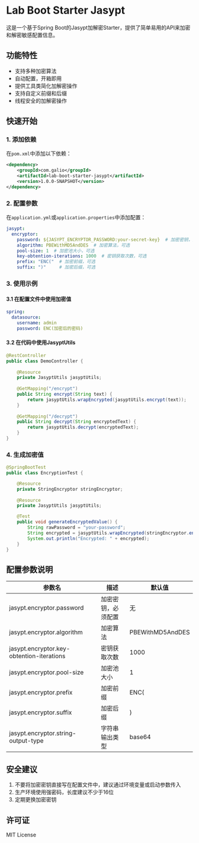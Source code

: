 # Lab Boot Starter Jasypt

这是一个基于Spring Boot的Jasypt加解密Starter，提供了简单易用的API来加密和解密敏感配置信息。

## 功能特性

- 支持多种加密算法
- 自动配置，开箱即用
- 提供工具类简化加解密操作
- 支持自定义前缀和后缀
- 线程安全的加解密操作

## 快速开始

### 1. 添加依赖

在`pom.xml`中添加以下依赖：

```xml
<dependency>
    <groupId>com.galio</groupId>
    <artifactId>lab-boot-starter-jasypt</artifactId>
    <version>1.0.0-SNAPSHOT</version>
</dependency>
```

### 2. 配置参数

在`application.yml`或`application.properties`中添加配置：

```yaml
jasypt:
  encryptor:
    password: ${JASYPT_ENCRYPTOR_PASSWORD:your-secret-key}  # 加密密钥，建议通过环境变量设置 可选
    algorithm: PBEWithMD5AndDES  # 加密算法，可选
    pool-size: 1  # 加密池大小，可选
    key-obtention-iterations: 1000  # 密钥获取次数，可选
    prefix: "ENC("  # 加密前缀，可选
    suffix: ")"     # 加密后缀，可选
```

### 3. 使用示例

#### 3.1 在配置文件中使用加密值

```yaml
spring:
  datasource:
    username: admin
    password: ENC(加密后的密码)
```

#### 3.2 在代码中使用JasyptUtils

```java
@RestController
public class DemoController {
    
    @Resource
    private JasyptUtils jasyptUtils;
    
    @GetMapping("/encrypt")
    public String encrypt(String text) {
        return jasyptUtils.wrapEncrypted(jasyptUtils.encrypt(text));
    }
    
    @GetMapping("/decrypt")
    public String decrypt(String encryptedText) {
        return jasyptUtils.decrypt(encryptedText);
    }
}
```

### 4. 生成加密值

```java
@SpringBootTest
public class EncryptionTest {

    @Resource
    private StringEncryptor stringEncryptor;
    
    @Resource
    private JasyptUtils jasyptUtils;

    @Test
    public void generateEncryptedValue() {
        String rawPassword = "your-password";
        String encrypted = jasyptUtils.wrapEncrypted(stringEncryptor.encrypt(rawPassword));
        System.out.println("Encrypted: " + encrypted);
    }
}
```

## 配置参数说明

| 参数名 | 描述 | 默认值 |
|--------|------|--------|
| jasypt.encryptor.password | 加密密钥，必须配置 | 无 |
| jasypt.encryptor.algorithm | 加密算法 | PBEWithMD5AndDES |
| jasypt.encryptor.key-obtention-iterations | 密钥获取次数 | 1000 |
| jasypt.encryptor.pool-size | 加密池大小 | 1 |
| jasypt.encryptor.prefix | 加密前缀 | ENC( |
| jasypt.encryptor.suffix | 加密后缀 | ) |
| jasypt.encryptor.string-output-type | 字符串输出类型 | base64 |

## 安全建议

1. 不要将加密密钥直接写在配置文件中，建议通过环境变量或启动参数传入
2. 生产环境使用强密码，长度建议不少于16位
3. 定期更换加密密钥

## 许可证

MIT License
